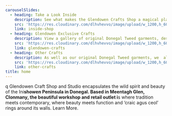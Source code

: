 ```yaml
---
carouselSlides:
  - heading: Take a Look Inside
    description: See what makes the Glendowen Crafts Shop a magical place with this gallery.
    src: 'https://res.cloudinary.com/dlhvhevvo/image/upload/w_1200,h_600,c_fill/v1555532264/DSC_0823_l24jgr.jpg'
    link: inside-shop
  - heading: Glendowen Exclusive Crafts
    description: View a gallery of original Donegal Tweed garments, designed and hand crafted in the craft shop.
    src: 'https://res.cloudinary.com/dlhvhevvo/image/upload/w_1200,h_600,c_fill/v1557577380/slider/vhune5la6uoiquscgahf.jpg'
    link: glendowen-crafts
  - heading: Other Crafts
    description: As well as our original Donegal Tweed garments, we  also proud to stock a wide range of some of the finest crafts from locals artists and crafts people. 
    src: 'https://res.cloudinary.com/dlhvhevvo/image/upload/w_1200,h_600,c_fill/v1555533123/slider/Other_Crafts_Colage_med_g1llad.jpg'
    link: other-crafts
title: home
---
```

q
Glendowen Craft Shop and Studio encapsulates the wild spirit and beauty of the Ini**showen Peninsula in Donegal. Based in Meentagh Glen, Clonmany, the beautiful workshop and retail outlet i**s where tradition meets contemporary, where beauty meets function and ‘craic agus ceol’ rings around its walls. Learn More.
